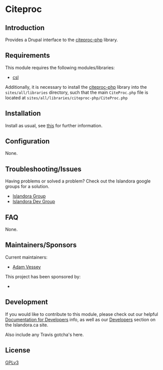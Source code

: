 # Citeproc

## Introduction

Provides a Drupal interface to the [citeproc-php](https://bitbucket.org/rjerome/citeproc-php) library.

## Requirements

This module requires the following modules/libraries:

* [csl](https://github.com/Islandora/islandora_scholar/tree/7.x/modules/csl)

Additionally, it is necessary to install the [citeproc-php](https://bitbucket.org/rjerome/citeproc-php)
library into the `sites/all/libraries` directory, such that the main `CiteProc.php`
file is located at `sites/all/libraries/citeproc-php/CiteProc.php`

## Installation

Install as usual, see [this](https://drupal.org/documentation/install/modules-themes/modules-7) for further information.

## Configuration

None.

## Troubleshooting/Issues

Having problems or solved a problem? Check out the Islandora google groups for a solution.

* [Islandora Group](https://groups.google.com/forum/?hl=en&fromgroups#!forum/islandora)
* [Islandora Dev Group](https://groups.google.com/forum/?hl=en&fromgroups#!forum/islandora-dev)

## FAQ

None.

## Maintainers/Sponsors

Current maintainers:

* [Adam Vessey](https://github.com/adam-vessey)

This project has been sponsored by:

*

## Development

If you would like to contribute to this module, please check out our helpful [Documentation for Developers](https://github.com/Islandora/islandora/wiki#wiki-documentation-for-developers) info, as well as our [Developers](http://islandora.ca/developers) section on the Islandora.ca site.

Also include any Travis gotcha's here.

## License

[GPLv3](http://www.gnu.org/licenses/gpl-3.0.txt)
